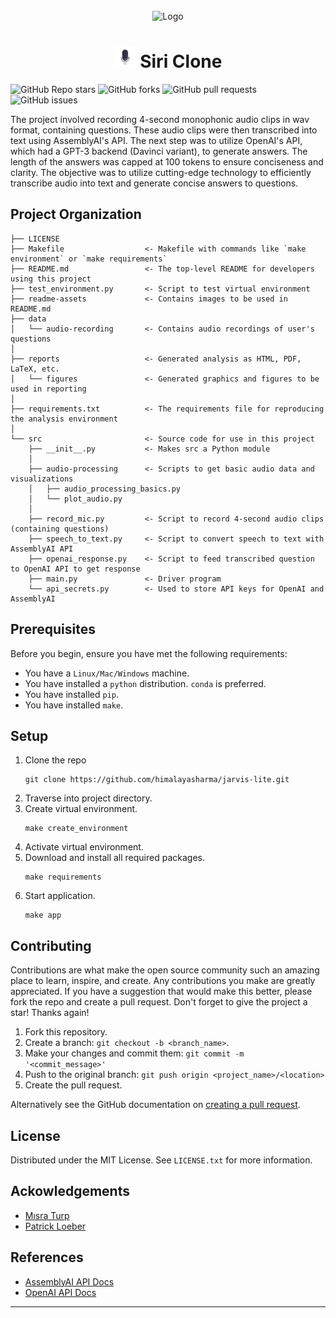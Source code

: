 <!-- PROJECT LOGO -->
<br />
<div align="center">
  <a>
    <img src="readme-assets/DALL·E-siri-logo.png" width="224" height="224" alt="Logo">
  </a>

  <h1 align="center"><img src="readme-assets/microphone-recording-lineal.gif" width="35px"> Siri Clone</h1>
</div>

<img alt="GitHub Repo stars" src="https://img.shields.io/github/stars/himalayasharma/jarvis-lite?style=social"> <img alt="GitHub forks" src="https://img.shields.io/github/forks/himalayasharma/jarvis-lite?style=social"> <img alt="GitHub pull requests" src="https://img.shields.io/github/issues-pr/himalayasharma/jarvis-lite"> <img alt="GitHub issues" src="https://img.shields.io/github/issues-raw/himalayasharma/jarvis-lite">

The project involved recording 4-second monophonic audio clips in wav format, containing questions. These audio clips were then transcribed into text using AssemblyAI's API. The next step was to utilize OpenAI's API, which had a GPT-3 backend (Davinci variant), to generate answers. The length of the answers was capped at 100 tokens to ensure conciseness and clarity. The objective was to utilize cutting-edge technology to efficiently transcribe audio into text and generate concise answers to questions.

Project Organization
------------

    ├── LICENSE
    ├── Makefile                  <- Makefile with commands like `make environment` or `make requirements`
    ├── README.md                 <- The top-level README for developers using this project
    ├── test_environment.py       <- Script to test virtual environment
    ├── readme-assets             <- Contains images to be used in README.md
    ├── data
    │   └── audio-recording       <- Contains audio recordings of user's questions
    │
    ├── reports                   <- Generated analysis as HTML, PDF, LaTeX, etc.
    │   └── figures               <- Generated graphics and figures to be used in reporting
    │
    ├── requirements.txt          <- The requirements file for reproducing the analysis environment
    │
    └── src                       <- Source code for use in this project
        ├── __init__.py           <- Makes src a Python module
        │
        ├── audio-processing      <- Scripts to get basic audio data and visualizations
        │   ├── audio_processing_basics.py
        │   └── plot_audio.py
        │
        ├── record_mic.py         <- Script to record 4-second audio clips (containing questions)
        ├── speech_to_text.py     <- Script to convert speech to text with AssemblyAI API
        ├── openai_response.py    <- Script to feed transcribed question to OpenAI API to get response                    
        ├── main.py               <- Driver program
        └── api_secrets.py        <- Used to store API keys for OpenAI and AssemblyAI
    
Prerequisites
------------
Before you begin, ensure you have met the following requirements:
* You have a `Linux/Mac/Windows` machine.
* You have installed a `python` distribution. `conda` is preferred.
* You have installed `pip`.
* You have installed `make`.

Setup
------------
1. Clone the repo
	```
	git clone https://github.com/himalayasharma/jarvis-lite.git
	```
2. Traverse into project directory.
3. Create virtual environment.
	```make
	make create_environment
	```
4. Activate virtual environment.
5. Download and install all required packages.
	```make
	make requirements
	```
6. Start application.
	```make
    make app
	```

Contributing
------------
Contributions are what make the open source community such an amazing place to learn, inspire, and create. Any contributions you make are greatly appreciated. If you have a suggestion that would make this better, please fork the repo and create a pull request. Don't forget to give the project a star! Thanks again!

1. Fork this repository.
2. Create a branch: `git checkout -b <branch_name>`.
3. Make your changes and commit them: `git commit -m '<commit_message>'`
4. Push to the original branch: `git push origin <project_name>/<location>`
5. Create the pull request.

Alternatively see the GitHub documentation on [creating a pull request](https://help.github.com/en/github/collaborating-with-issues-and-pull-requests/creating-a-pull-request).

License
------------
Distributed under the MIT License. See `LICENSE.txt` for more information.

Ackowledgements
------------
* [Mısra Turp](https://github.com/misraturp)
* [Patrick Loeber](https://github.com/ploeber)

References
------------
* [AssemblyAI API Docs](https://www.assemblyai.com/docs/)
* [OpenAI API Docs](https://beta.openai.com/examples)
--------
